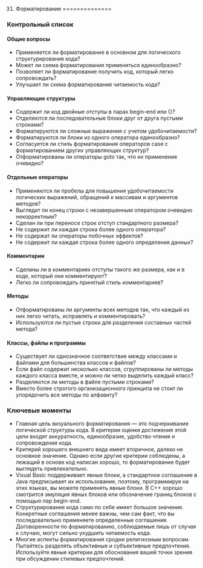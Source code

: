 31. Форматирование
==============

### Контрольный список

#### Общие вопросы 

+ Применяется ли форматирование в основном для логического структурирования кода? 
+ Может ли схема форматирования применяться единообразно? 
+ Позволяет ли форматирование получить код, который легко сопровождать? 
+ Улучшает ли схема форматирования читаемость кода? 

#### Управляющие структуры 

+ Содержит ли код двойные отступы в парах begin-end или {}? 
+ Отделяются ли последовательные блоки друг от друга пустыми строками? 
+ Форматируются ли сложные выражения с учетом удобочитаемости? 
+ Форматируются ли блоки из одного оператора единообразно? 
+ Согласуется ли стиль форматирования операторов case с форматированием других управляющих структур? 
+ Отформатированы ли операторы goto так, что их применение очевидно? 

#### Отдельные операторы 

+ Применяются ли пробелы для повышения удобочитаемости логических выражений, обращений к массивам и аргументов методов? 
+ Выглядит ли конец строки с незавершенным оператором очевидно некорректным? 
+ Сделан ли при переносе строк отступ стандартного размера? 
+ Не содержит ли каждая строка более одного оператора? 
+ Не содержат ли операторы побочных эффектов? 
+ Не содержит ли каждая строка более одного определения данных? 

#### Комментарии 

+ Сделаны ли в комментариях отступы такого же размера, как и в коде, который они комментируют? 
+ Легко ли сопровождать принятый стиль комментариев? 

#### Методы 

+ Отформатированы ли аргументы всех методов так, что каждый из них легко читать, исправлять и комментировать? 
+ Используются ли пустые строки для разделения составных частей метода? 

#### Классы, файлы и программы 

+ Существует ли однозначное соответствие между классами и файлами для большинства классов и файлов? 
+ Если файл содержит несколько классов, сгруппированы ли методы каждого класса вместе, и можно ли четко выделить каждый класс? 
+ Разделяются ли методы в файле пустыми строками? 
+ Вместо более строгого организационного принципа не стоит ли упорядочить все методы по алфавиту? 

### Ключевые моменты

+ Главная  цель  визуального  форматирования  —  это  подчеркивание  логической структуры кода. В критерии оценки достижения этой цели входят аккуратность, единообразие,  удобство  чтения  и  сопровождения  кода.
+ Критерий хорошего внешнего вида имеет вторичное, далеко не основное значение.  Однако  если  другие  критерии  соблюдены,  а  лежащий  в  основе  код  написан  хорошо,  то  форматирование  будет  выглядеть  привлекательно.
+ Visual Basic поддерживает явные блоки, а стандартное соглашение в Java предписывает  их  использование,  поэтому,  программируя  на  этих  языках,  вы  можете  применять  явные  блоки.  В  C++  хорошо  смотрится  эмуляция  явных  блоков или  обозначение  границ  блоков  с  помощью  пар  begin-end.
+ Структурирование  кода  само  по  себе  имеет  большое  значение.  Конкретные соглашения  менее  важны,  чем  сам  факт,  что  вы  последовательно  применяете определенные  соглашения.  Договоренности  по  форматированию,  соблюдаемые  лишь  от  случая  к  случаю,  могут  сильно  ухудшить  читаемость  кода.
+ Многие  аспекты  форматирования  сродни  религиозным  вопросам.  Пытайтесь разделять объективные и субъективные предпочтения. Используйте явные критерии  для  обоснования  вашей  точки  зрения  при  обсуждении  стилевых  предпочтений.